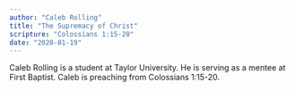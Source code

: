 ```yaml
---
author: "Caleb Rolling"
title: "The Supremacy of Christ"
scripture: "Colossians 1:15-20"
date: "2020-01-19"
---
```


Caleb Rolling is a student at Taylor University. He is serving as a mentee at First Baptist. Caleb is preaching from Colossians 1:15-20.
